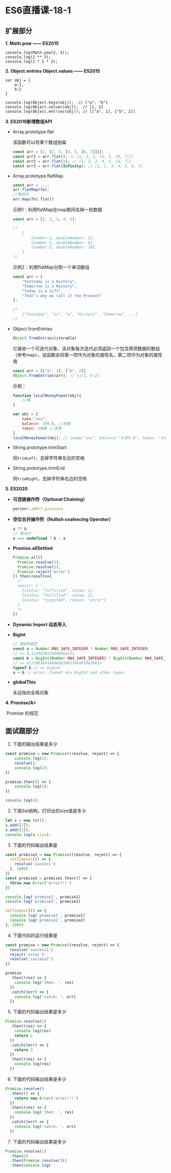 # ES6直播课-18-1

## 扩展部分

**1. Math.pow —— ES2015**

```js{cmd='node'}
console.log(Math.pow(2, 3));
console.log(2 ** 3);
console.log(2 * 2 * 2);
```

**2. Object.entries Object.values —— ES2015**

```js{cmd='node'}
var obj = {
    a:1,
    b:2
}

console.log(Object.keys(obj));  // ["a", "b"]
console.log(Object.values(obj));  // [1, 2]
console.log(Object.entries(obj)); // [["a", 1], ["b", 2]]
```

**3. ES2019新增数组API**

- Array.prototype.flat

  该函数可以将某个数组拍扁

  ```js
  const arr = [1, [2, 3, [4, 5, [6, 7]]]];
  const arr1 = arr.flat(); // [1, 2, 3, [4, 5, [6, 7]]]
  const arr2 = arr.flat(2); // [1, 2, 3, 4, 5, [6, 7]]
  const arr3 = arr.flat(Infinity); // [1, 2, 3, 4, 5, 6, 7]
  ```



- Array.prototype.flatMap

  ```js
  const arr = ...;
  arr.flatMap(fn);
  //等效于
  arr.map(fn).flat()
  ```

  示例1：利用flatMap在map期间去掉一些数据

  ```js
  const arr = [1, 2, 3, 4, 5];

  /*
      [
          {number:1, doubleNumber: 2},
          {number:3, doubleNumber: 6},
          {number:5, doubleNumber: 10},
      ]
  */
  ```

  示例2：利用flatMap分割一个单词数组

  ```js
  const arr = [
      "Yestoday is a History",
      "Tomorrow is a Mystery",
      "Today is a Gift",
      "That's why we call it the Present"
  ];

  /*
      ["Yestoday", "is", "a", "History", "Tomorrow", ...]
  */
  ```

- Object.fromEntries

  ```js
  Object.fromEntries(iterable)
  ```

  它接收一个可迭代对象，该对象每次迭代必须返回一个包含两项数据的数组（参考map），该函数会将第一项作为对象的属性名，第二项作为对象的属性值

  ```js
  const arr = [["a", 1], ["b", 2]]
  Object.fromEntries(arr); // {a:1, b:2}
  ```

  示例：

  ```js
  function localMoneyFomat(obj){
      //略
  }

  var obj = {
      name:"xxx",
      balance: 199.8, //余额
      taken: 3000 //消费
  }
  localMoneyFomat(obj); // {name:"xxx", balance:"￥199.8", taken: "￥3000"}
  ```



- String.prototype.trimStart

  同```trimLeft```，去掉字符串左边的空格

- String.prototype.trimEnd

  同```trimRight```，去掉字符串右边的空格

**5. ES2020**

- **可选链操作符（Optional Chaining）**

  ```js
  person?.addr?.province
  ```

- **空位合并操作符（Nullish coalescing Operator）**

  ```js
  a ?? b
  // 等同于
  a === undefined ? b : a
  ```

- **Promise.allSettled**

  ```js
  Promise.all([
    Promise.resolve(1),
    Promise.resolve(2),
    Promise.reject('error')
  ]).then(result=>{
    /*
    result: [
      {status: "fulfilled", value: 1},
      {status: "fulfilled", value: 2},
      {status: "rejected", reason: "error"}
    ]
  	*/
  })
  ```

- **Dynamic Import 动态导入**

- **BigInt**

  ```js
  // 第8种类型
  const a = Number.MAX_SAFE_INTEGER * Number.MAX_SAFE_INTEGER;
  // => 8.112963841460666e+31
  const b = BigInt(Number.MAX_SAFE_INTEGER) * BigInt(Number.MAX_SAFE_INTEGER);
  // => 81129638414606663681390495662081n
  typeof b // => bigint
  a + b // error: Cannot mix BigInt and other types
  ```

- **globalThis**

  永远指向全局对象

**4. Promise/A+**

​	Promise 的规范


## 面试题部分

1. 下面的输出结果是多少

```js
const promise = new Promise((resolve, reject) => {
    console.log(1);
    resolve();
    console.log(2);
})

promise.then(() => {
    console.log(3);
})

console.log(4);
```

2. 下面Set结构，打印出的size值是多少

```js
let s = new Set();
s.add([1]);
s.add([1]);
console.log(s.size);
```

3. 下面的代码输出结果是

```js
const promise1 = new Promise((resolve, reject) => {
  setTimeout(() => {
    resolve('success')
  }, 1000)
})
const promise2 = promise1.then(() => {
  throw new Error('error!!!')
})

console.log('promise1', promise1)
console.log('promise2', promise2)

setTimeout(() => {
  console.log('promise1', promise1)
  console.log('promise2', promise2)
}, 2000)
```

4. 下面代码的运行结果是

```js
const promise = new Promise((resolve, reject) => {
  resolve('success1')
  reject('error')
  resolve('success2')
})

promise
  .then((res) => {
    console.log('then: ', res)
  })
  .catch((err) => {
    console.log('catch: ', err)
  })
```

5. 下面的代码输出结果是多少

```js
Promise.resolve(2)
  .then((res) => {
    console.log(res)
    return 2
  })
  .catch((err) => {
    return 3
  })
  .then((res) => {
    console.log(res)
  })
```

6. 下面的代码输出结果是多少

```js
Promise.resolve()
  .then(() => {
    return new Error('error!!!')
  })
  .then((res) => {
    console.log('then: ', res)
  })
  .catch((err) => {
    console.log('catch: ', err)
  })
```

7. 下面的代码输出结果是多少

```js
Promise.resolve(1)
  .then(2)
  .then(Promise.resolve(3))
  .then(console.log)
```

